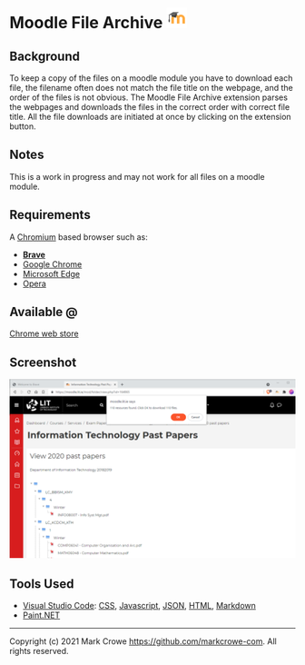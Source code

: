 # Moodle File Archive ![icon](./icons/moodle-icon-036.png)

## Background
To keep a copy of the files on a moodle module you have to download each file, the filename often does not match the file title on the webpage, and the order of the files is not obvious.  The Moodle File Archive extension parses the webpages and downloads the files in the correct order with correct file title.  All the file downloads are initiated at once by clicking on the extension button.

## Notes
This is a work in progress and may not work for all files on a moodle module.

## Requirements
A [Chromium](https://www.chromium.org/Home) based browser such as:
- **[Brave](https://brave.com/)**
- [Google Chrome](https://www.google.com/chrome/)
- [Microsoft Edge](https://www.microsoft.com/en-us/windows/microsoft-edge)
- [Opera](https://www.opera.com/)

## Available @

[Chrome web store](https://chrome.google.com/webstore/detail/moodle-file-archive/difihjamhbmpnhdfomhpegbpbemfkelm)

## Screenshot
![Sample](./docs/sample.png)

## Tools Used
* [Visual Studio Code](https://code.visualstudio.com/): [CSS](https://code.visualstudio.com/docs/languages/css), [Javascript](https://code.visualstudio.com/docs/languages/javascript), [JSON](https://code.visualstudio.com/docs/languages/json), [HTML](https://code.visualstudio.com/docs/languages/html), [Markdown](https://code.visualstudio.com/docs/languages/markdown)
* [Paint.NET](https://www.getpaint.net/)
---
Copyright (c) 2021 Mark Crowe <https://github.com/markcrowe-com>. All rights reserved.